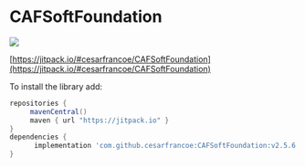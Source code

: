 # CAFSoftFoundation

[![](https://jitpack.io/v/cesarfrancoe/CAFSoftFoundation.svg)](https://jitpack.io/#cesarfrancoe/CAFSoftFoundation)


[https://jitpack.io/#cesarfrancoe/CAFSoftFoundation](https://jitpack.io/#cesarfrancoe/CAFSoftFoundation)


To install the library add: 
 
   ```gradle
   repositories { 
        mavenCentral()
        maven { url "https://jitpack.io" }
   }
   dependencies {
         implementation 'com.github.cesarfrancoe:CAFSoftFoundation:v2.5.6'
   }
   ```  

